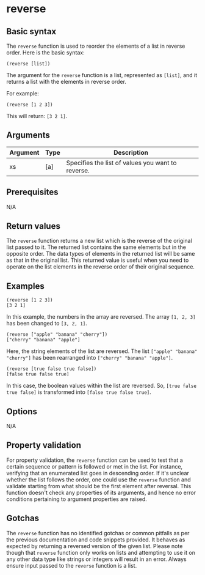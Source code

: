 # reverse

## Basic syntax

The `reverse` function is used to reorder the elements of a list in reverse order. Here is the basic syntax:

```pact
(reverse [list])
```

The argument for the `reverse` function is a list, represented as `[list]`, and it returns a list with the elements in reverse order.

For example:

```pact
(reverse [1 2 3])
```

This will return: `[3 2 1]`.

## Arguments

| Argument | Type | Description |
| --- | --- | --- |
| xs | [a] | Specifies the list of values you want to reverse.|

## Prerequisites

N/A

## Return values

The `reverse` function returns a new list which is the reverse of the original list passed to it. The returned list contains the same elements but in the opposite order. The data types of elements in the returned list will be same as that in the original list. This returned value is useful when you need to operate on the list elements in the reverse order of their original sequence.

## Examples

```pact
(reverse [1 2 3])
[3 2 1]
```

In this example, the numbers in the array are reversed. The array `[1, 2, 3]` has been changed to `[3, 2, 1]`.

```pact
(reverse ["apple" "banana" "cherry"])
["cherry" "banana" "apple"]
```

Here, the string elements of the list are reversed. The list `["apple" "banana" "cherry"]` has been rearranged  into `["cherry" "banana" "apple"]`.

```pact 
(reverse [true false true false])
[false true false true]
```

In this case, the boolean values within the list are reversed. So, `[true false true false]` is transformed into `[false true false true]`.

## Options

N/A

## Property validation

For property validation, the `reverse` function can be used to test that a certain sequence or pattern is followed or met in the list. For instance, verifying that an enumerated list goes in descending order. If it's unclear whether the list follows the order, one could use the `reverse` function and validate starting from what should be the first element after reversal. This function doesn't check any properties of its arguments, and hence no error conditions pertaining to argument properties are raised.

## Gotchas

The `reverse` function has no identified gotchas or common pitfalls as per the previous documentation and code snippets provided. It behaves as expected by returning a reversed version of the given list. Please note though that `reverse` function only works on lists and attempting to use it on any other data type like strings or integers will result in an error. Always ensure input passed to the `reverse` function is a list.

